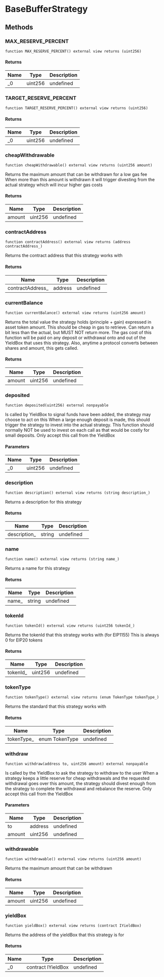 # BaseBufferStrategy









## Methods

### MAX_RESERVE_PERCENT

```solidity
function MAX_RESERVE_PERCENT() external view returns (uint256)
```






#### Returns

| Name | Type | Description |
|---|---|---|
| _0 | uint256 | undefined |

### TARGET_RESERVE_PERCENT

```solidity
function TARGET_RESERVE_PERCENT() external view returns (uint256)
```






#### Returns

| Name | Type | Description |
|---|---|---|
| _0 | uint256 | undefined |

### cheapWithdrawable

```solidity
function cheapWithdrawable() external view returns (uint256 amount)
```

Returns the maximum amount that can be withdrawn for a low gas fee When more than this amount is withdrawn it will trigger divesting from the actual strategy which will incur higher gas costs




#### Returns

| Name | Type | Description |
|---|---|---|
| amount | uint256 | undefined |

### contractAddress

```solidity
function contractAddress() external view returns (address contractAddress_)
```

Returns the contract address that this strategy works with




#### Returns

| Name | Type | Description |
|---|---|---|
| contractAddress_ | address | undefined |

### currentBalance

```solidity
function currentBalance() external view returns (uint256 amount)
```

Returns the total value the strategy holds (principle + gain) expressed in asset token amount. This should be cheap in gas to retrieve. Can return a bit less than the actual, but MUST NOT return more. The gas cost of this function will be paid on any deposit or withdrawal onto and out of the YieldBox that uses this strategy. Also, anytime a protocol converts between shares and amount, this gets called.




#### Returns

| Name | Type | Description |
|---|---|---|
| amount | uint256 | undefined |

### deposited

```solidity
function deposited(uint256) external nonpayable
```

Is called by YieldBox to signal funds have been added, the strategy may choose to act on this When a large enough deposit is made, this should trigger the strategy to invest into the actual strategy. This function should normally NOT be used to invest on each call as that would be costly for small deposits. Only accept this call from the YieldBox



#### Parameters

| Name | Type | Description |
|---|---|---|
| _0 | uint256 | undefined |

### description

```solidity
function description() external view returns (string description_)
```

Returns a description for this strategy




#### Returns

| Name | Type | Description |
|---|---|---|
| description_ | string | undefined |

### name

```solidity
function name() external view returns (string name_)
```

Returns a name for this strategy




#### Returns

| Name | Type | Description |
|---|---|---|
| name_ | string | undefined |

### tokenId

```solidity
function tokenId() external view returns (uint256 tokenId_)
```

Returns the tokenId that this strategy works with (for EIP1155) This is always 0 for EIP20 tokens




#### Returns

| Name | Type | Description |
|---|---|---|
| tokenId_ | uint256 | undefined |

### tokenType

```solidity
function tokenType() external view returns (enum TokenType tokenType_)
```

Returns the standard that this strategy works with




#### Returns

| Name | Type | Description |
|---|---|---|
| tokenType_ | enum TokenType | undefined |

### withdraw

```solidity
function withdraw(address to, uint256 amount) external nonpayable
```

Is called by the YieldBox to ask the strategy to withdraw to the user When a strategy keeps a little reserve for cheap withdrawals and the requested withdrawal goes over this amount, the strategy should divest enough from the strategy to complete the withdrawal and rebalance the reserve. Only accept this call from the YieldBox



#### Parameters

| Name | Type | Description |
|---|---|---|
| to | address | undefined |
| amount | uint256 | undefined |

### withdrawable

```solidity
function withdrawable() external view returns (uint256 amount)
```

Returns the maximum amount that can be withdrawn




#### Returns

| Name | Type | Description |
|---|---|---|
| amount | uint256 | undefined |

### yieldBox

```solidity
function yieldBox() external view returns (contract IYieldBox)
```

Returns the address of the yieldBox that this strategy is for




#### Returns

| Name | Type | Description |
|---|---|---|
| _0 | contract IYieldBox | undefined |




